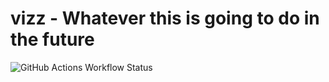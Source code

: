 # vizz - Whatever this is going to do in the future

![GitHub Actions Workflow Status](https://img.shields.io/github/actions/workflow/status/jonaspleyer/vizz/test.yml?style=flat-square&label=Test)
